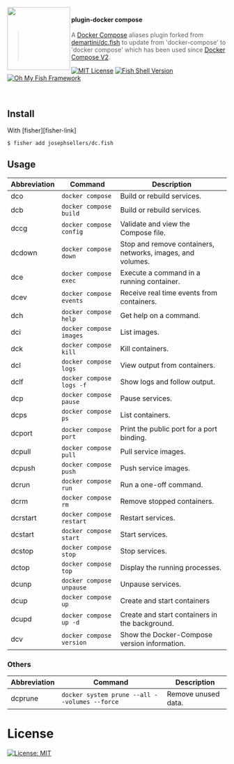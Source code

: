 <img src="https://cdn.rawgit.com/oh-my-fish/oh-my-fish/e4f1c2e0219a17e2c748b824004c8d0b38055c16/docs/logo.svg" align="left" width="144px" height="144px"/>

#### plugin-docker compose

> A [Docker Compose](https://github.com/docker/compose) aliases plugin forked from [demartini/dc.fish](https://github.com/demartini/dc.fish) to update from 'docker-compose' to 'docker compose' which has been used since [Docker Compose V2](https://docs.docker.com/compose/compose-v2/).

[![MIT License](https://img.shields.io/badge/license-MIT-007EC7.svg?style=flat-square)](/LICENSE)
[![Fish Shell Version](https://img.shields.io/badge/fish-v3.0.2-007EC7.svg?style=flat-square)](https://fishshell.com)
[![Oh My Fish Framework](https://img.shields.io/badge/Oh%20My%20Fish-Framework-007EC7.svg?style=flat-square)](https://www.github.com/oh-my-fish/oh-my-fish)

<br/>

## Install
With [fisher][fisher-link]

```fish
$ fisher add josephsellers/dc.fish
```

## Usage

| **Abbreviation** | **Command**              | **Description**                                            |
| ---------------- | ------------------------ | ---------------------------------------------------------- |
| dco              | `docker compose`         | Build or rebuild services.                                 |
| dcb              | `docker compose build`   | Build or rebuild services.                                 |
| dccg             | `docker compose config`  | Validate and view the Compose file.                        |
| dcdown           | `docker compose down`    | Stop and remove containers, networks, images, and volumes. |
| dce              | `docker compose exec`    | Execute a command in a running container.                  |
| dcev             | `docker compose events`  | Receive real time events from containers.                  |
| dch              | `docker compose help`    | Get help on a command.                                     |
| dci              | `docker compose images`  | List images.                                               |
| dck              | `docker compose kill`    | Kill containers.                                           |
| dcl              | `docker compose logs`    | View output from containers.                               |
| dclf             | `docker compose logs -f` | Show logs and follow output.                               |
| dcp              | `docker compose pause`   | Pause services.                                            |
| dcps             | `docker compose ps`      | List containers.                                           |
| dcport           | `docker compose port`    | Print the public port for a port binding.                  |
| dcpull           | `docker compose pull`    | Pull service images.                                       |
| dcpush           | `docker compose push`    | Push service images.                                       |
| dcrun            | `docker compose run`     | Run a one-off command.                                     |
| dcrm             | `docker compose rm`      | Remove stopped containers.                                 |
| dcrstart         | `docker compose restart` | Restart services.                                          |
| dcstart          | `docker compose start`   | Start services.                                            |
| dcstop           | `docker compose stop`    | Stop services.                                             |
| dctop            | `docker compose top`     | Display the running processes.                             |
| dcunp            | `docker compose unpause` | Unpause services.                                          |
| dcup             | `docker compose up`      | Create and start containers                                |
| dcupd            | `docker compose up -d`   | Create and start containers in the background.             |
| dcv              | `docker compose version` | Show the Docker-Compose version information.               |

### Others

| **Abbreviation** | **Command**                                   | **Description**     |
| ---------------- | --------------------------------------------- | ------------------- |
| dcprune          | `docker system prune --all --volumes --force` | Remove unused data. |

# License

[![License: MIT](https://img.shields.io/badge/License-MIT-yellow.svg)](https://opensource.org/licenses/MIT)
